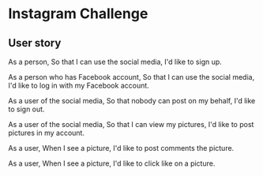 Instagram Challenge
===================

User story
-------
As a person,
So that I can use the social media,
I'd like to sign up.

As a person who has Facebook account,
So that I can use the social media,
I'd like to log in with my Facebook account.

As a user of the social media,
So that nobody can post on my behalf,
I'd like to sign out.

As a user of the social media,
So that I can view my pictures,
I'd like to post pictures in my account.

As a user,
When I see a picture,
I'd like to post comments the picture.

As a user,
When I see a picture,
I'd like to click like on a picture.
